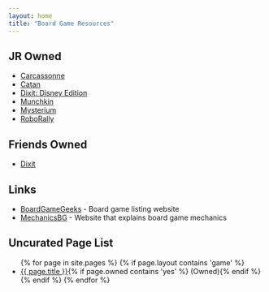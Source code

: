 ```yaml
---
layout: home
title: "Board Game Resources"
---
```


## JR Owned
- [Carcassonne](./games/carcassonne)
- [Catan](./games/settlers-of-catan)
- [Dixit: Disney Edition](./games/dixit-disney)
- [Munchkin](./games/munchkin)
- [Mysterium](./games/mysterium)
- [RoboRally](./games/roborally)

## Friends Owned
- [Dixit](./games/dixit)

## Links
- [BoardGameGeeks](https://boardgamegeek.com/) - Board game listing website
- [MechanicsBG](https://mechanicsbg.com/) - Website that explains board game mechanics

## Uncurated Page List
<ul>
{% for page in site.pages %}
  {% if page.layout contains 'game' %}
  	<li><a href="{{ page.url }}">{{ page.title }}</a>{% if page.owned contains 'yes' %} (Owned){% endif %}</li>
  {% endif %}
{% endfor %}
</ul>
